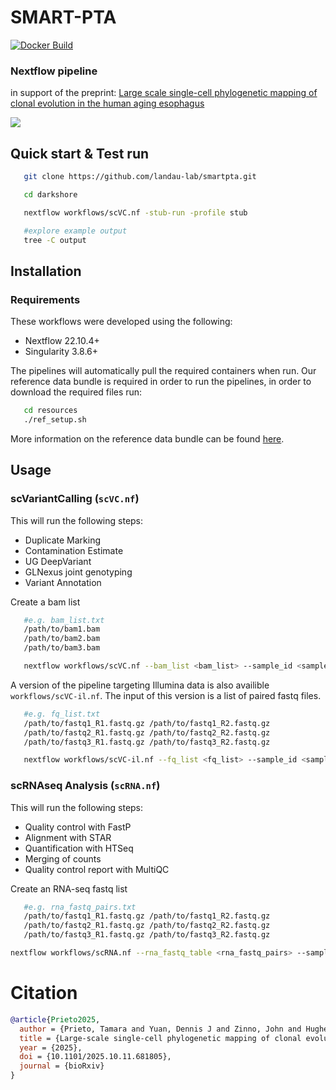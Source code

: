 # SMART-PTA

[![Docker Build](https://github.com/jzinno/darkshore/actions/workflows/docker-build.yml/badge.svg)](https://github.com/jzinno/darkshore/actions/workflows/docker-build.yml)

### Nextflow pipeline
in support of the preprint: [Large scale single-cell phylogenetic mapping of clonal evolution in the human aging esophagus](https://www.biorxiv.org/content/10.1101/2025.10.11.681805v1)

![](assets/viz.png)

## Quick start & Test run

```bash
   git clone https://github.com/landau-lab/smartpta.git

   cd darkshore

   nextflow workflows/scVC.nf -stub-run -profile stub

   #explore example output
   tree -C output
```

## Installation

### Requirements

These workflows were developed using the following:

- Nextflow 22.10.4+
- Singularity 3.8.6+

The pipelines will automatically pull the required containers when run. Our reference data bundle is required in order to run the pipelines, in order to download the required files run:

```bash
   cd resources
   ./ref_setup.sh
```

More information on the reference data bundle can be found [here](https://github.com/landau-lab/smartpta/tree/main/resources).

## Usage

### scVariantCalling (`scVC.nf`)

This will run the following steps:

- Duplicate Marking
- Contamination Estimate
- UG DeepVariant
- GLNexus joint genotyping
- Variant Annotation

Create a bam list

```bash
   #e.g. bam_list.txt
   /path/to/bam1.bam
   /path/to/bam2.bam
   /path/to/bam3.bam
```

```bash
   nextflow workflows/scVC.nf --bam_list <bam_list> --sample_id <sample_id>
```

A version of the pipeline targeting Illumina data is also availible `workflows/scVC-il.nf`. The input of this version is a list of paired fastq files.

```bash
   #e.g. fq_list.txt
   /path/to/fastq1_R1.fastq.gz /path/to/fastq1_R2.fastq.gz
   /path/to/fastq2_R1.fastq.gz /path/to/fastq2_R2.fastq.gz
   /path/to/fastq3_R1.fastq.gz /path/to/fastq3_R2.fastq.gz
```

```bash
   nextflow workflows/scVC-il.nf --fq_list <fq_list> --sample_id <sample_id>
```

### scRNAseq Analysis (`scRNA.nf`)

This will run the following steps:

- Quality control with FastP
- Alignment with STAR
- Quantification with HTSeq
- Merging of counts
- Quality control report with MultiQC

Create an RNA-seq fastq list

```bash
   #e.g. rna_fastq_pairs.txt
   /path/to/fastq1_R1.fastq.gz /path/to/fastq1_R2.fastq.gz
   /path/to/fastq2_R1.fastq.gz /path/to/fastq2_R2.fastq.gz
   /path/to/fastq3_R1.fastq.gz /path/to/fastq3_R2.fastq.gz
```

```bash
nextflow workflows/scRNA.nf --rna_fastq_table <rna_fastq_pairs> --sample_id <sample_id>
```
# Citation
```bibtex
@article{Prieto2025,
  author = {Prieto, Tamara and Yuan, Dennis J and Zinno, John and Hughes, Clayton and Midler, Nicholas and Kao, Sheng and Huuhtanen, Jani and Raviram, Ramya and Fotopoulou, Fenia and Ruthen, Neil and Rajagopalan, Srinivas and Schiffman, Joshua S and D Avino, Andrew R and Yoon, Sang-Ho and Sotelo, Jesus and Omans, Nathaniel D and Wheeler, Noelle and Garces, Alejandro and Pradhan, Barun and Cheng, Alexandre Pellan and Robine, Nicolas and Potenski, Catherine and Godfrey, Katharine and Kakiuchi, Nobuyuki and Yokoyama, Akira and Ogawa, Seishi and Abrams, Julian and Raimondi, Ivan and Landau, Dan A},
  title = {Large-scale single-cell phylogenetic mapping of clonal evolution in the human aging esophagus},
  year = {2025},
  doi = {10.1101/2025.10.11.681805},
  journal = {bioRxiv}
}
```